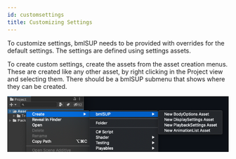 ```yaml
---
id: customsettings 
title: Customizing Settings
---
```


To customize settings, bmlSUP needs to be provided with overrides for the default settings. The settings are defined using settings assets.

To create custom settings, create the assets from the asset creation menus. These are created like any other asset, by right clicking in the Project view and selecting them. There should be a bmlSUP submenu that shows where they can be created.

![asset creation](../assets/settingcreation.png)
 